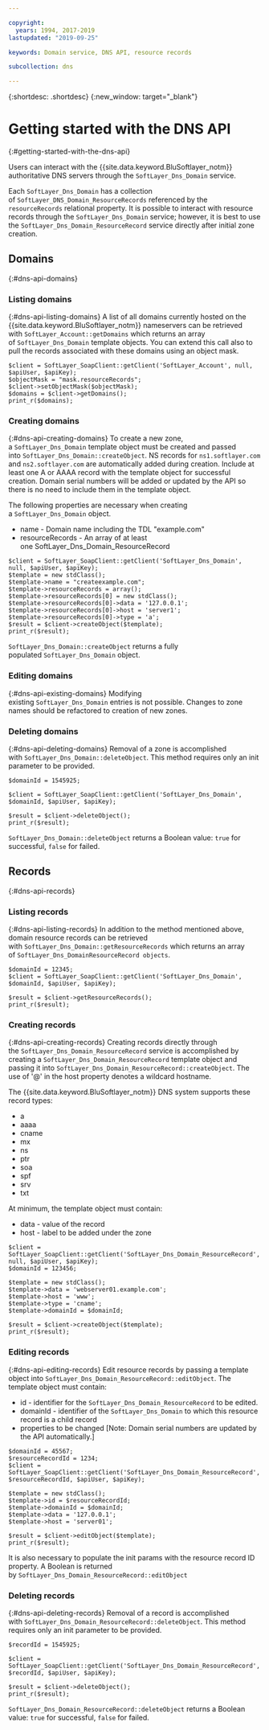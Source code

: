 ```yaml
---

copyright:
  years: 1994, 2017-2019
lastupdated: "2019-09-25"

keywords: Domain service, DNS API, resource records

subcollection: dns

---
```



{:shortdesc: .shortdesc}
{:new_window: target="_blank"}

# Getting started with the DNS API
{:#getting-started-with-the-dns-api}

Users can interact with the {{site.data.keyword.BluSoftlayer_notm}} authoritative DNS servers through the `SoftLayer_Dns_Domain` service. 

Each `SoftLayer_Dns_Domain` has a collection of `SoftLayer_DNS_Domain_ResourceRecords` referenced by the `resourceRecords` relational property. It is possible to interact with resource records through the `SoftLayer_Dns_Domain` service; however, it is best to use the `SoftLayer_Dns_Domain_ResourceRecord` service directly after initial zone creation.

## Domains
{:#dns-api-domains}
### Listing domains
{:#dns-api-listing-domains}
A list of all domains currently hosted on the {{site.data.keyword.BluSoftlayer_notm}} nameservers can be retrieved with `SoftLayer_Account::getDomains` which returns an array of `SoftLayer_Dns_Domain` template objects. You can extend this call also to pull the records associated with these domains using an object mask.

```
$client = SoftLayer_SoapClient::getClient('SoftLayer_Account', null, $apiUser, $apiKey);
$objectMask = "mask.resourceRecords";
$client->setObjectMask($objectMask);
$domains = $client->getDomains();
print_r($domains);
```

### Creating domains
{:#dns-api-creating-domains}
To create a new zone, a `SoftLayer_Dns_Domain` template object must be created and passed into `SoftLayer_Dns_Domain::createObject`. NS records for `ns1.softlayer.com` and `ns2.softlayer.com` are automatically added during creation. Include at least one A or AAAA record with the template object for successful creation. Domain serial numbers will be added or updated by the API so there is no need to include them in the template object.

The following properties are necessary when creating a `SoftLayer_Dns_Domain` object.
 * name - Domain name including the TDL "example.com"
 * resourceRecords - An array of at least one SoftLayer_Dns_Domain_ResourceRecord
 
```
$client = SoftLayer_SoapClient::getClient('SoftLayer_Dns_Domain', null, $apiUser, $apiKey);
$template = new stdClass();
$template->name = "createexample.com";
$template->resourceRecords = array();
$template->resourceRecords[0] = new stdClass();
$template->resourceRecords[0]->data = '127.0.0.1';
$template->resourceRecords[0]->host = 'server1';
$template->resourceRecords[0]->type = 'a';
$result = $client->createObject($template);
print_r($result);
```

`SoftLayer_Dns_Domain::createObject` returns a fully populated `SoftLayer_Dns_Domain` object.

### Editing domains
{:#dns-api-existing-domains}
Modifying existing `SoftLayer_Dns_Domain` entries is not possible. Changes to zone names should be refactored to creation of new zones.

### Deleting domains
{:#dns-api-deleting-domains}
Removal of a zone is accomplished with `SoftLayer_Dns_Domain::deleteObject`. This method requires only an init parameter to be provided.

```
$domainId = 1545925;
 
$client = SoftLayer_SoapClient::getClient('SoftLayer_Dns_Domain', $domainId, $apiUser, $apiKey);
 
$result = $client->deleteObject();
print_r($result);

```

`SoftLayer_Dns_Domain::deleteObject` returns a Boolean value: `true` for successful, `false` for failed.

## Records
{:#dns-api-records}
### Listing records
{:#dns-api-listing-records}
In addition to the method mentioned above, domain resource records can be retrieved with `SoftLayer_Dns_Domain::getResourceRecords` which returns an array of `SoftLayer_Dns_DomainResourceRecord objects`.

```
$domainId = 12345;
$client = SoftLayer_SoapClient::getClient('SoftLayer_Dns_Domain', $domainId, $apiUser, $apiKey);
 
$result = $client->getResourceRecords();
print_r($result);
```

### Creating records
{:#dns-api-creating-records}
Creating records directly through the `SoftLayer_Dns_Domain_ResourceRecord` service is accomplished by creating a `SoftLayer_Dns_Domain_ResourceRecord` template object and passing it into `SoftLayer_Dns_Domain_ResourceRecord::createObject`. The use of '@' in the host property denotes a wildcard hostname.

The {{site.data.keyword.BluSoftlayer_notm}} DNS system supports these record types:
 * a
 * aaaa
 * cname
 * mx
 * ns
 * ptr
 * soa
 * spf
 * srv
 * txt

At minimum, the template object must contain:
 * data - value of the record
 * host - label to be added under the zone
  
```
$client = SoftLayer_SoapClient::getClient('SoftLayer_Dns_Domain_ResourceRecord', null, $apiUser, $apiKey);
$domainId = 123456;
 
$template = new stdClass();
$template->data = 'webserver01.example.com';
$template->host = 'www';
$template->type = 'cname';
$template->domainId = $domainId;
 
$result = $client->createObject($template);
print_r($result);

```

### Editing records
{:#dns-api-editing-records}
Edit resource records by passing a template object into `SoftLayer_Dns_Domain_ResourceRecord::editObject`. The template object must contain:

 * id - identifier for the `SoftLayer_Dns_Domain_ResourceRecord` to be edited.
 * domainId - identifier of the `SoftLayer_Dns_Domain` to which this resource record is a child record
 * properties to be changed [Note: Domain serial numbers are updated by the API automatically.]
  
```
$domainId = 45567;
$resourceRecordId = 1234;
$client = SoftLayer_SoapClient::getClient('SoftLayer_Dns_Domain_ResourceRecord', $resourceRecordId, $apiUser, $apiKey);
 
$template = new stdClass();
$template->id = $resourceRecordId;
$template->domainId = $domainId;
$template->data = '127.0.0.1';
$template->host = 'server01';
 
$result = $client->editObject($template);
print_r($result);
```
It is also necessary to populate the init params with the resource record ID property. A Boolean is returned by `SoftLayer_Dns_Domain_ResourceRecord::editObject`

### Deleting records
{:#dns-api-deleting-records}
Removal of a record is accomplished with `SoftLayer_Dns_Domain_ResourceRecord::deleteObject`. This method requires only an init parameter to be provided.

```
$recordId = 1545925;
 
$client = SoftLayer_SoapClient::getClient('SoftLayer_Dns_Domain_ResourceRecord', $recordId, $apiUser, $apiKey);
 
$result = $client->deleteObject();
print_r($result);
```

`SoftLayer_Dns_Domain_ResourceRecord::deleteObject` returns a Boolean value: `true` for successful, `false` for failed.
